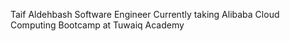 Taif Aldehbash
Software Engineer
Currently taking Alibaba Cloud Computing Bootcamp at Tuwaiq Academy
